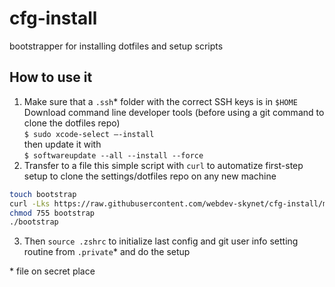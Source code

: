 # cfg-install
bootstrapper for installing dotfiles and setup scripts

## How to use it
1. Make sure that a `.ssh`* folder with the correct SSH keys is in `$HOME`  
Download command line developer tools (before using a git command to clone the dotfiles repo)  
  `$ sudo xcode-select —-install`  
  then update it with  
  `$ softwareupdate --all --install --force `  
3. Transfer to a file this simple script with `curl` to automatize first-step setup to clone the settings/dotfiles repo on any new machine
  ```bash
  touch bootstrap
  curl -Lks https://raw.githubusercontent.com/webdev-skynet/cfg-install/main/bootstrap > bootstrap
  chmod 755 bootstrap
  ./bootstrap
  ```
3. Then `source .zshrc` to initialize last config and git user info setting routine from `.private`*  and do the setup

<span>* file on secret place</span>
